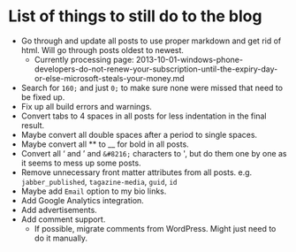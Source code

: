 # List of things to still do to the blog

- Go through and update all posts to use proper markdown and get rid of html. Will go through posts oldest to newest.
  - Currently processing page: 2013-10-01-windows-phone-developers-do-not-renew-your-subscription-until-the-expiry-day-or-else-microsoft-steals-your-money.md
- Search for `160;` and just `0;` to make sure none were missed that need to be fixed up.
- Fix up all build errors and warnings.
- Convert tabs to 4 spaces in all posts for less indentation in the final result.
- Maybe convert all double spaces after a period to single spaces.
- Maybe convert all ** to __ for bold in all posts.
- Convert all ‘ and ’ and `&#8216;` characters to ', but do them one by one as it seems to mess up some posts.
- Remove unnecessary front matter attributes from all posts. e.g. `jabber_published`, `tagazine-media`, `guid`, `id`
- Maybe add `Email` option to my bio links.
- Add Google Analytics integration.
- Add advertisements.
- Add comment support.
  - If possible, migrate comments from WordPress. Might just need to do it manually.
